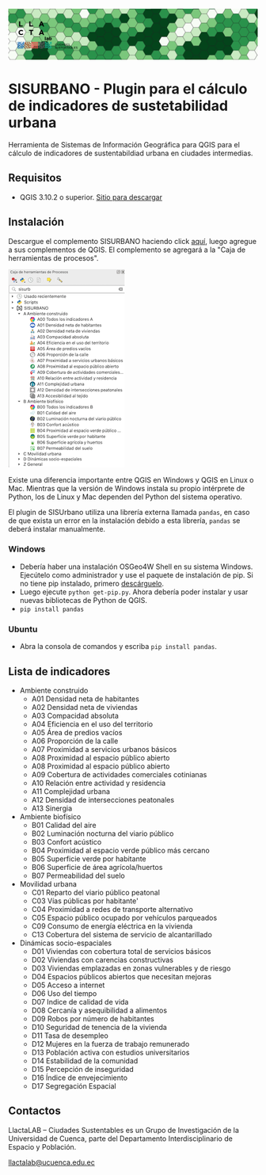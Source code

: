 ![Logo](/logoHex.png)

# SISURBANO - Plugin para el cálculo de indicadores de sustetabilidad urbana
Herramienta de Sistemas de Información Geográfica para QGIS para el cálculo de indicadores de sustentabildiad urbana en ciudades intermedias.

## Requisitos 
- QGIS 3.10.2 o superior. [Sitio para descargar](https://www.qgis.org/es/site/forusers/download.html)

## Instalación
Descargue el complemento SISURBANO haciendo click [aquí](https://github.com/llactalab/sisurbano/raw/master/sisurbano.zip), luego agregue a sus complementos de QGIS. El complemento se agregará a la "Caja de herramientas de procesos". 

![Plugin](/pluginSisurbano.png)

Existe una diferencia importante entre QGIS en Windows y QGIS en Linux o Mac. Mientras que la versión de Windows instala su propio intérprete de Python, los de Linux y Mac dependen del Python del sistema operativo.

El plugin de SISUrbano utiliza una librería externa llamada ```pandas```, en caso de que exista un error en la instalación debido a esta librería, ```pandas``` se deberá instalar manualmente.

### Windows 
<!-- - pip install pandas. [Más información de como instalar pandas en Windows](https://stackoverflow.com/questions/42907331/how-to-install-pandas-from-pip-on-windows-cmd) -->
- Debería haber una instalación OSGeo4W Shell en su sistema Windows. Ejecútelo como administrador y use el paquete de instalación de pip. Si no tiene pip instalado, primero [descárguelo](https://bootstrap.pypa.io/get-pip.py). 
- Luego ejecute `python get-pip.py`. Ahora debería poder instalar y usar nuevas bibliotecas de Python de QGIS.
- ```pip install pandas```

### Ubuntu 
- Abra la consola de comandos y escriba ```pip install pandas```.

## Lista de indicadores
- Ambiente construido
    + A01 Densidad neta de habitantes
    + A02 Densidad neta de viviendas
    + A03 Compacidad absoluta
    + A04 Eficiencia en el uso del territorio
    + A05 Área de predios vacíos
    + A06 Proporción de la calle
    + A07 Proximidad a servicios urbanos básicos
    + A08 Proximidad al espacio público abierto
    + A08 Proximidad al espacio público abierto
    + A09 Cobertura de actividades comerciales cotinianas
    + A10 Relación entre actividad y residencia
    + A11 Complejidad urbana
    + A12 Densidad de intersecciones peatonales
    + A13 Sinergia
- Ambiente biofísico
    + B01 Calidad del aire
    + B02 Luminación nocturna del viario público
    + B03 Confort acústico
    + B04 Proximidad al espacio verde público más cercano
    + B05 Superficie verde por habitante
    + B06 Superficie de área agrícola/huertos
    + B07 Permeabilidad del suelo
- Movilidad urbana
    + C01 Reparto del viario público peatonal
    + C03 Vías públicas por habitante'
    + C04 Proximidad a redes de transporte alternativo
    + C05 Espacio público ocupado por vehículos parqueados
    + C09 Consumo de energía eléctrica en la vivienda
    + C13 Cobertura del sistema de servicio de alcantarillado
- Dinámicas socio-espaciales
    + D01 Viviendas con cobertura total de servicios básicos
    + D02 Viviendas con carencias constructivas
    + D03 Viviendas emplazadas en zonas vulnerables y de riesgo
    + D04 Espacios públicos abiertos que necesitan mejoras
    + D05 Acceso a internet
    + D06 Uso del tiempo
    + D07 Indice de calidad de vida
    + D08 Cercanía y asequibilidad a alimentos
    + D09 Robos por número de habitantes
    + D10 Seguridad de tenencia de la vivienda
    + D11 Tasa de desempleo
    + D12 Mujeres en la fuerza de trabajo remunerado
    + D13 Población activa con estudios universitarios
    + D14 Estabilidad de la comunidad
    + D15 Percepción de inseguridad
    + D16 Índice de envejecimiento
    + D17 Segregación Espacial

## Contactos

LlactaLAB – Ciudades Sustentables es un Grupo de Investigación de la Universidad de Cuenca, parte del Departamento Interdisciplinario de Espacio y Población.

llactalab@ucuenca.edu.ec


